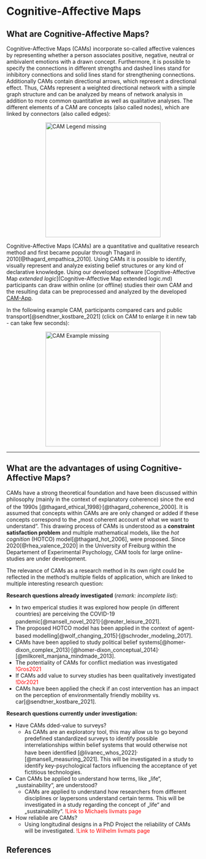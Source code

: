 <style>
.centerImg{
    display: block;
    margin: 0 auto;
}
</style>


Cognitive-Affective Maps
=====

What are Cognitive-Affective Maps?
------------

 Cognitive-Affective Maps (CAMs) incorporate so-called affective valences by representing whether a person associates positive, negative, neutral or ambivalent emotions with a drawn concept. Furthermore, it is possible to specify the connections in different strengths and dashed lines stand for inhibitory connections and solid lines stand for strengthening connections. Additionally CAMs contain directional arrows, which represent a directional effect. Thus, CAMs represent a weighted directional network with a simple graph structure and can be analyzed by means of network analysis in addition to more common quantitative as well as qualitative analyses. The different elements of a CAM are concepts (also called nodes), which are linked by connectors (also called edges):

<img src="https://raw.githubusercontent.com/FennStatistics/CAMtools_documentation/master/docs/media/CAM_legend.JPG" alt="CAM Legend missing" style="height:300px;" class="centerImg">

Cognitive-Affective Maps (CAMs) are a quantitative and qualitative research method and first became popular through Thagard in 2010[@thagard_empathica_2010]. Using CAMs it is possible to identify, visually represent and analyze existing belief structures or any kind of declarative knowledge. Using our developed software [Cognitive-Affective Map *extended logic*](Cognitive-Affective Map extended logic.md) participants can draw within online (or offline) studies their own CAM and the resulting data can be preprocessed and analyzed by the developed [CAM-App](CAM-App.md).


In the following example CAM, participants compared cars and public transport[@sendtner_kostbare_2021] (click on CAM to enlarge it in new tab - can take few seconds): 

<a href="https://raw.githubusercontent.com/FennStatistics/CAMtools_documentation/master/docs/media/CAM_example_sendtner2021.jpg" target="_blank">
  <img alt="CAM Example missing"  style="height:300px;" class="centerImg" src="https://raw.githubusercontent.com/FennStatistics/CAMtools_documentation/master/docs/media/CAM_example_sendtner2021.jpg" />
</a>




***
What are the advantages of using Cognitive-Affective Maps?
----------------

CAMs have a strong theoretical foundation and have been discussed within philosophy (mainly in the context of explanatory coherence) since the end of the 1990s [@thagard_ethical_1998]<sup>,</sup>[@thagard_coherence_2000]. It is assumed that concepts within CAMs are are only changed or added if these concepts correspond to the „most coherent account of what we want to understand“. This drawing process of CAMs is understood as a **constraint satisfaction problem** and multiple mathematical models, like the *hot cognition* (HOTCO) model[@thagard_hot_2006], were proposed. Since 2020[@rhea_valence_2020] in the University of Freiburg within the Departement of Experimental Psychology, CAM tools for large online-studies are under development.


The relevance of CAMs as a research method in its own right could be reflected in the method’s multiple fields of application, which are linked to multiple interesting research question: 

**Research questions already investigated** (*remark: incomplete list*):

* In two emperical studies it was explored how people (in different countries) are perceiving the COVID-19 pandemic[@mansell_novel_2021]<sup>,</sup>[@reuter_leisure_2021].
* The proposed HOTCO model has been applied in the context of agent-based modelling[@wolf_changing_2015]<sup>,</sup>[@schroder_modeling_2017].
* CAMs have been applied to study political belief systems[@homer-dixon_complex_2013]<sup>,</sup>[@homer-dixon_conceptual_2014]<sup>,</sup>[@milkoreit_manjana_mindmade_2013].
* The potentiality of CAMs for conflict mediation was investigated <span style="color: red;">!Gros2021</span>
* If CAMs add value to survey studies has been qualitatively investigated <span style="color: red;">!Dör2021</span>
* CAMs have been applied the check if an cost intervention has an impact on the perception of environmentally friendly mobility vs. car[@sendtner_kostbare_2021].


**Research questions currently under investigation:**

* Have CAMs dded-value to surveys? 
    * As CAMs are an exploratory tool, this may allow us to go beyond predefined standardized surveys to identify possible interrelationships within belief systems that would otherwise not have been identified [@livanec_whos_2022]<sup>,</sup>[@mansell_measuring_2021]. This will be investigated in a study to identify key-psychological factors influencing the acceptance of yet fictitious technologies.
* Can CAMs be applied to understand how terms, like „life“, „sustainability“, are understood?
    * CAMs are applied to understand how researchers from different disciplines or laypersons understand certain terms. This will be investigated in a study regarding the concept of „life“ and „sustainability“. <span style="color: red;">!Link to Michaels livmats page</span>
* How reliabile are CAMs?
    * Using longitudinal designs in a PhD Project the reliability of CAMs will be investigated. <span style="color: red;">!Link to Wilhelm livmats page</span>



References
----------------